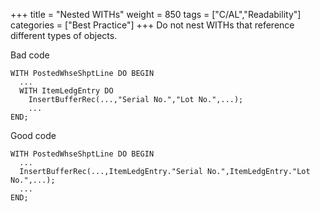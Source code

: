 +++
title = "Nested WITHs"
weight = 850
tags = ["C/AL","Readability"]
categories = ["Best Practice"]
+++
Do not nest WITHs that reference different types of objects.

Bad code

```al
WITH PostedWhseShptLine DO BEGIN
  ...
  WITH ItemLedgEntry DO
    InsertBufferRec(...,"Serial No.","Lot No.",...);
    ...
END;
```

Good code

```al
WITH PostedWhseShptLine DO BEGIN
  ...
  InsertBufferRec(...,ItemLedgEntry."Serial No.",ItemLedgEntry."Lot No.",...);
  ...
END;
```
